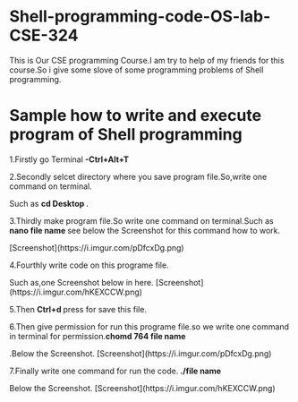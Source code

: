 # Shell-programming-code-OS-lab-CSE-324
This is Our CSE programming Course.I am try to help of my friends for this course.So i give some slove of some programming problems of Shell programming.
# Sample how to write and execute program of Shell programming
1.Firstly go Terminal <b> -Ctrl+Alt+T </b>
<p>2.Secondly selcet directory where you save program file.So,write one command on terminal.</p>
Such as <b> cd Desktop </b>.
<p>3.Thirdly make program file.So write one command on terminal.Such as <b> nano file name </b> see below the Screenshot for this command how to work.</p>
[Screenshot](https://i.imgur.com/pDfcxDg.png)
<p>4.Fourthly write code on this programe file.</p>Such as,one Screenshot below in here.
[Screenshot](https://i.imgur.com/hKEXCCW.png)
<p>5.Then <b> Ctrl+d </b> press for save this file.</p>
<p>6.Then give permission for run this programe file.so we write one command in terminal for permission.<b>chomd 764 file name </b></p>.Below the Screenshot.
[Screenshot](https://i.imgur.com/pDfcxDg.png)
<p>7.Finally write one command for run the code.<b> ./file name </b></p> Below the Screenshot.
[Screenshot](https://i.imgur.com/hKEXCCW.png)
